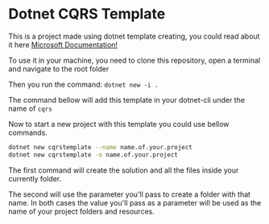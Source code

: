 # Dotnet CQRS Template

This is a project made using dotnet template creating, you could read about it here [Microsoft Documentation!](https://docs.microsoft.com/pt-br/dotnet/core/tutorials/cli-templates-create-project-template)

To use it in your machine, you need to clone this repository, open a terminal and navigate to the root folder

Then you run the command: `dotnet new -i .`

The command bellow will add this template in your dotnet-cli under the name of `cqrs`

Now to start a new project with this template you could use bellow  commands.

```bash
dotnet new cqrstemplate --name name.of.your.project
dotnet new cqrstemplate -o name.of.your.project
```

The first command will create the solution and all the files inside your currently folder.

The second will use the parameter you'll pass to create a folder with that name.
In both cases the value you'll pass as a parameter will be used as the name of your project folders and resources.


